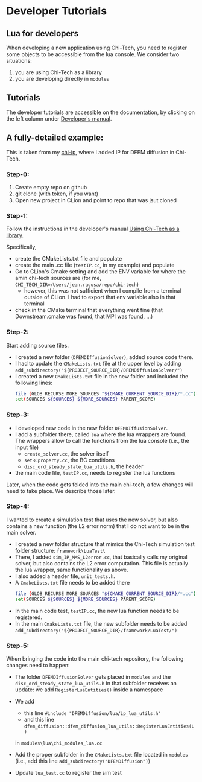 # Developer Tutorials

## Lua for developers

When developing a new application using Chi-Tech, you need to register some objects to be 
accessible from the lua console. We consider two situations:
1. you are using Chi-Tech as a library
2. you are developing directly in ```modules```


## Tutorials

The developer tutorials are accessible on the documentation, by clicking on the left column under
[Developer's manual](https://chi-tech.github.io/d7/db6/_programmer_manual.html).

## A fully-detailed example:
This is taken from my [chi-ip](https://github.com/ragusa/chi-ip), where I added
IP for DFEM diffusion in Chi-Tech. 

### Step-0:

1. Create empty repo on github
2. git clone (with token, if you want)
3. Open new project in CLion and point to repo that was jsut cloned

### Step-1:
Follow the instructions in the developer's manual [Using Chi-Tech as a library](https://chi-tech.github.io/d8/d99/_dev_man_using_lib.html).

Specifically,
- create the CMakeLists.txt file and populate
- create the main .cc file (```testIP.cc```, in my example) and populate
- Go to CLion's Cmake setting and add the ENV variable for where the amin chi-tech sources are 
(for me, ```CHI_TECH_DIR=/Users/jean.ragusa/repo/chi-tech```)
    - however, this was not sufficient when I compile from a terminal outside of CLion. I had to export that env 
  variable also in that terminal
- check in the CMake terminal that everything went fine (that Downstream.cmake was found, that MPI was found, ...)

### Step-2:

Start adding source files.
- I created a new folder (```DFEMDIffusionSolver```), added source code there.
- I had to update the ```CMakeLists.txt``` file at the upper level by adding ```add_subdirectory("${PROJECT_SOURCE_DIR}/DFEMDiffusionSolver/")```
- I created a new ```CMakeLists.txt``` file in the new folder and included the following lines:
   ```bash
   file (GLOB_RECURSE MORE_SOURCES "${CMAKE_CURRENT_SOURCE_DIR}/*.cc")
   set(SOURCES ${SOURCES} ${MORE_SOURCES} PARENT_SCOPE) 
   ```

### Step-3:

- I developed new code in the new folder ```DFEMDIffusionSolver```.
- I add a subfolder there, called ```lua``` where the lua wrappers are found. The wrappers allow to call the functions 
from the lua console (i.e., the input file)
    - ```create_solver.cc```, the solver itself
    - ```setBCproperty.cc```, the BC conditions
    - ```disc_ord_steady_state_lua_utils.h```, the header
- the main code file, ```testIP.cc```, needs to register the lua functions

Later, when the code gets folded into the main chi-tech, a few changes will need to take place. We describe those later.

### Step-4:

I wanted to create a simulation test that uses the new solver, but also contains a new function (the L2 error norm) 
that I do not want to be in the main solver.

- I created a new folder structure that mimics the Chi-Tech simulation test folder structure: ```framework\LuaTest\ ```
- There, I added ```sim_IP_MMS_L2error.cc```, that basically calls my original solver, but also contains the L2 error 
computation. This file is actually the lua wrapper, same functionality as above.
- I also added a header file, ```unit_tests.h```.
- A ```CmakeLists.txt``` file needs to be added there
  ```bash
  file (GLOB_RECURSE MORE_SOURCES "${CMAKE_CURRENT_SOURCE_DIR}/*.cc")
  set(SOURCES ${SOURCES} ${MORE_SOURCES} PARENT_SCOPE)
   ```
- In the main code test, ```testIP.cc```, the new lua function needs to be registered.
- In the main ```CmakeLists.txt``` file, the new subfolder needs to be added ```add_subdirectory("${PROJECT_SOURCE_DIR}/framework/LuaTest/") ```

### Step-5:

When bringing the code into the main chi-tech repository,
the following changes need to happen:
- The folder ```DFEMDIffusionSolver``` gets placed in
  ```modules``` and the ```disc_ord_steady_state_lua_utils.h``` in that subfolder
  receives an update: we add ```RegisterLuaEntities()``` inside a namespace
- We add
    - this line ```#include "DFEMDiffusion/lua/ip_lua_utils.h" ```
    - and this line ```dfem_diffusion::dfem_diffusion_lua_utils::RegisterLuaEntities(L)```

  in ```modules\lua\chi_modules_lua.cc```
- Add the proper subfolder in the ```CMakeLists.txt``` file
  located in ```modules``` (i.e., add this line ```add_subdirectory("DFEMDiffusion")```)
- Update ```lua_test.cc``` to register the sim test

